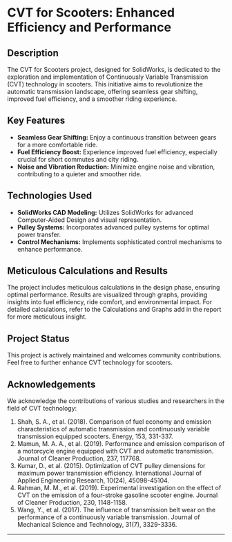 # CVT for Scooters: Enhanced Efficiency and Performance

## Description

The CVT for Scooters project, designed for SolidWorks, is dedicated to the exploration and implementation of Continuously Variable Transmission (CVT) technology in scooters. This initiative aims to revolutionize the automatic transmission landscape, offering seamless gear shifting, improved fuel efficiency, and a smoother riding experience.

## Key Features

- **Seamless Gear Shifting:** Enjoy a continuous transition between gears for a more comfortable ride.
- **Fuel Efficiency Boost:** Experience improved fuel efficiency, especially crucial for short commutes and city riding.
- **Noise and Vibration Reduction:** Minimize engine noise and vibration, contributing to a quieter and smoother ride.

## Technologies Used

- **SolidWorks CAD Modeling:** Utilizes SolidWorks for advanced Computer-Aided Design and visual representation.
- **Pulley Systems:** Incorporates advanced pulley systems for optimal power transfer.
- **Control Mechanisms:** Implements sophisticated control mechanisms to enhance performance.

## Meticulous Calculations and Results

The project includes meticulous calculations in the design phase, ensuring optimal performance. Results are visualized through graphs, providing insights into fuel efficiency, ride comfort, and environmental impact. For detailed calculations, refer to the Calculations and Graphs add in the report for more meticulous insight.

## Project Status

This project is actively maintained and welcomes community contributions. Feel free to further enhance CVT technology for scooters.

## Acknowledgements

We acknowledge the contributions of various studies and researchers in the field of CVT technology:

1. Shah, S. A., et al. (2018). Comparison of fuel economy and emission characteristics of automatic transmission and continuously variable transmission equipped scooters. Energy, 153, 331-337.
2. Mamun, M. A. A., et al. (2019). Performance and emission comparison of a motorcycle engine equipped with CVT and automatic transmission. Journal of Cleaner Production, 237, 117768.
3. Kumar, D., et al. (2015). Optimization of CVT pulley dimensions for maximum power transmission efficiency. International Journal of Applied Engineering Research, 10(24), 45098-45104.
4. Rahman, M. M., et al. (2019). Experimental investigation on the effect of CVT on the emission of a four-stroke gasoline scooter engine. Journal of Cleaner Production, 230, 1148-1158.
5. Wang, Y., et al. (2017). The influence of transmission belt wear on the performance of a continuously variable transmission. Journal of Mechanical Science and Technology, 31(7), 3329-3336.
---
